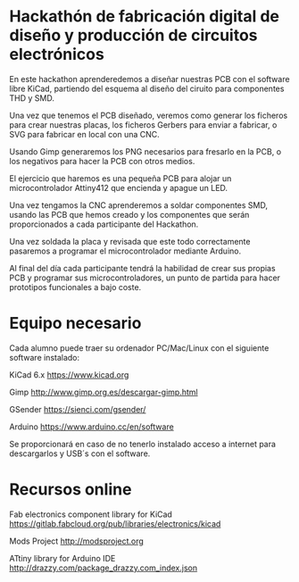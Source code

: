 # Hackathón de fabricación digital de diseño y producción de circuitos electrónicos

En este hackathon aprenderedemos a diseñar nuestras PCB con el software libre KiCad, partiendo del esquema al diseño del ciruito para componentes THD y SMD.

Una vez que tenemos el PCB diseñado, veremos como generar los ficheros para crear nuestras placas, los ficheros Gerbers para enviar a fabricar, o SVG para fabricar en local con una CNC.

Usando Gimp generaremos los PNG necesarios para fresarlo en la PCB, o los negativos para hacer la PCB con otros medios.

El ejercicio que haremos es una pequeña PCB para alojar un microcontrolador Attiny412 que encienda y apague un LED.

Una vez tengamos la CNC aprenderemos a soldar componentes SMD, usando las PCB que hemos creado y los componentes que serán proporcionados a cada participante del Hackathon.

Una vez soldada la placa y revisada que este todo correctamente pasaremos a programar el microcontrolador mediante Arduino.

Al final del día cada participante tendrá la habilidad de crear sus propias PCB y programar sus microcontroladores, un punto de partida para hacer prototipos funcionales a bajo coste.

# Equipo necesario

Cada alumno puede traer su ordenador PC/Mac/Linux con el siguiente software instalado:

KiCad 6.x https://www.kicad.org

Gimp http://www.gimp.org.es/descargar-gimp.html

GSender https://sienci.com/gsender/

Arduino https://www.arduino.cc/en/software

Se proporcionará en caso de no tenerlo instalado acceso a internet para descargarlos y USB´s con el software.

# Recursos online

Fab electronics component library for KiCad https://gitlab.fabcloud.org/pub/libraries/electronics/kicad

Mods Project http://modsproject.org

ATtiny library for Arduino IDE http://drazzy.com/package_drazzy.com_index.json

